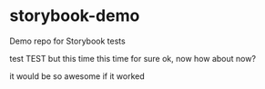 # storybook-demo
Demo repo for Storybook tests

test
TEST
but this time
this time for sure
ok, now
how about now?

it would be so awesome if it worked
